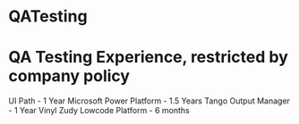 # QATesting

# QA Testing Experience, restricted by company policy 
UI Path - 1 Year
Microsoft Power Platform - 1.5 Years
Tango Output Manager - 1 Year 
Vinyl Zudy Lowcode Platform - 6 months
